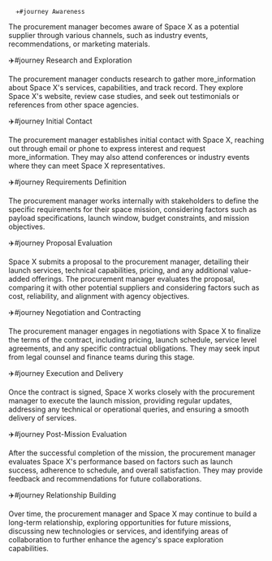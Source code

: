       ✈️#journey Awareness

The procurement manager becomes aware of Space X as a potential supplier through various channels, such as industry events, recommendations, or marketing materials.

✈️#journey Research and Exploration

The procurement manager conducts research to gather more_information about Space X's services, capabilities, and track record. They explore Space X's website, review case studies, and seek out testimonials or references from other space agencies.

✈️#journey Initial Contact

The procurement manager establishes initial contact with Space X, reaching out through email or phone to express interest and request more_information. They may also attend conferences or industry events where they can meet Space X representatives.

✈️#journey Requirements Definition

The procurement manager works internally with stakeholders to define the specific requirements for their space mission, considering factors such as payload specifications, launch window, budget constraints, and mission objectives.

✈️#journey Proposal Evaluation

Space X submits a proposal to the procurement manager, detailing their launch services, technical capabilities, pricing, and any additional value-added offerings. The procurement manager evaluates the proposal, comparing it with other potential suppliers and considering factors such as cost, reliability, and alignment with agency objectives.

✈️#journey Negotiation and Contracting

The procurement manager engages in negotiations with Space X to finalize the terms of the contract, including pricing, launch schedule, service level agreements, and any specific contractual obligations. They may seek input from legal counsel and finance teams during this stage.

✈️#journey Execution and Delivery

Once the contract is signed, Space X works closely with the procurement manager to execute the launch mission, providing regular updates, addressing any technical or operational queries, and ensuring a smooth delivery of services.

✈️#journey Post-Mission Evaluation

After the successful completion of the mission, the procurement manager evaluates Space X's performance based on factors such as launch success, adherence to schedule, and overall satisfaction. They may provide feedback and recommendations for future collaborations.

✈️#journey Relationship Building

Over time, the procurement manager and Space X may continue to build a long-term relationship, exploring opportunities for future missions, discussing new technologies or services, and identifying areas of collaboration to further enhance the agency's space exploration capabilities.

